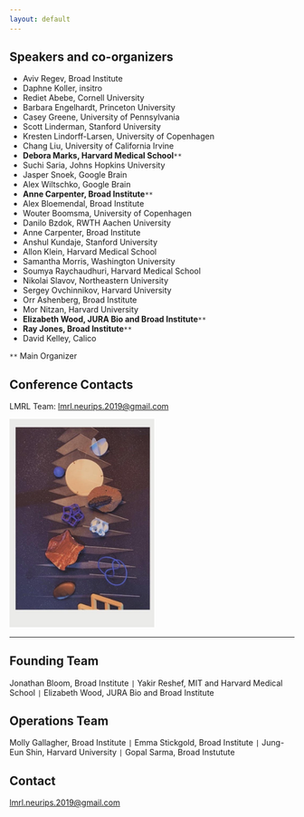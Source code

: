 ```yaml
---
layout: default
---
```


## Speakers and co-organizers
- Aviv Regev, Broad Institute
- Daphne Koller, insitro
- Rediet Abebe, Cornell University
- Barbara Engelhardt, Princeton University
- Casey Greene, University of Pennsylvania
- Scott Linderman, Stanford University
- Kresten Lindorff-Larsen, University of Copenhagen
- Chang Liu, University of California Irvine
- **Debora Marks, Harvard Medical School**`**`
- Suchi Saria, Johns Hopkins University
- Jasper Snoek, Google Brain
- Alex Wiltschko, Google Brain
- **Anne Carpenter, Broad Institute**`**`
- Alex Bloemendal, Broad Institute
- Wouter Boomsma, University of Copenhagen
- Danilo Bzdok, RWTH Aachen University
- Anne Carpenter, Broad Institute
- Anshul Kundaje, Stanford University
- Allon Klein, Harvard Medical School
- Samantha Morris, Washington University
- Soumya Raychaudhuri, Harvard Medical School
- Nikolai Slavov, Northeastern University
- Sergey Ovchinnikov, Harvard University
- Orr Ashenberg, Broad Institute
- Mor Nitzan, Harvard University
- **Elizabeth Wood, JURA Bio and Broad Institute**`**`
- **Ray Jones, Broad Institute**`**`
- David Kelley, Calico 

`**` Main Organizer 

## Conference Contacts
LMRL Team: <a href="mailto:lmrl.neurips.2019@gmail.com">lmrl.neurips.2019@gmail.com</a>

<img src="/LRML-LF.jpg" width="256">

____

## Founding Team
Jonathan Bloom, Broad Institute `|` 
Yakir Reshef, MIT and Harvard Medical School `|`
Elizabeth Wood, JURA Bio and Broad Institute

## Operations Team
Molly Gallagher, Broad Institute `|`
Emma Stickgold, Broad Institute `|`
Jung-Eun Shin, Harvard University `|`
Gopal Sarma, Broad Instutute

## Contact
lmrl.neurips.2019@gmail.com
